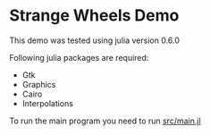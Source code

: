 # Strange Wheels Demo

This demo was tested using julia version 0.6.0

Following julia packages are required:
* Gtk
* Graphics
* Cairo
* Interpolations

To run the main program you need to run [src/main.jl](src/main.jl)